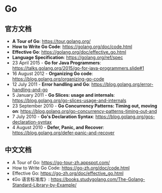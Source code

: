 # Go

## 官方文档

- **A Tour of Go**: https://tour.golang.org/
- **How to Write Go Code**: https://golang.org/doc/code.html
- **Effective Go**: https://golang.org/doc/effective_go.html
- **Language Specification**: https://golang.org/ref/spec
- 23 April 2015 - **Go for Java Programmers**: https://talks.golang.org/2015/go-for-java-programmers.slide#1
- 16 August 2012 - **Organizing Go code**: https://blog.golang.org/organizing-go-code
- 12 July 2011 - **Error handling and Go**: https://blog.golang.org/error-handling-and-go
- 5 January 2011 - **Go Slices: usage and internals**: https://blog.golang.org/go-slices-usage-and-internals
- 23 September 2010 - **Go Concurrency Patterns: Timing out, moving
  on**: https://blog.golang.org/go-concurrency-patterns-timing-out-and
- 7 July 2010 - **Go's Declaration Syntax**: https://blog.golang.org/gos-declaration-syntax
- 4 August 2010 - **Defer, Panic, and Recover**: https://blog.golang.org/defer-panic-and-recover

## 中文文档

- A Tour of Go: https://go-tour-zh.appspot.com/
- How to Write Go Code: https://go-zh.org/doc/code.html
- Effective Go: https://go-zh.org/doc/effective_go.html
- 《Go 语言标准库》: https://books.studygolang.com/The-Golang-Standard-Library-by-Example/
